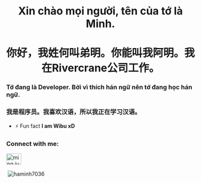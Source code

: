 <h1 align="center">Xin chào mọi người, tên của tớ là Minh.</h1>
<h1 align="center">你好，我姓何叫弟明。你能叫我阿明。我在Rivercrane公司工作。</h1>
<h3 align="left">Tớ đang là Developer. Bởi vì thích hán ngữ nên tớ đang học hán ngữ.</h3>
<h3 align="left">我是程序员。我喜欢汉语，所以我正在学习汉语。</h3>

- ⚡ Fun fact **I am Wibu xD**

<h3 align="left">Connect with me:</h3>
<p align="left">
<a href="https://fb.com/ming.justina.9" target="blank"><img align="center" src="https://cdn.jsdelivr.net/npm/simple-icons@3.0.1/icons/facebook.svg" alt="ming.justina.9" height="30" width="40" /></a>
</p>
<p>&nbsp;<img align="center" src="https://github-readme-stats.vercel.app/api?username=haminh7036&hide=contribs,prs&count_private=true&show_icons=true&hide_rank=true" alt="haminh7036" /></p>
